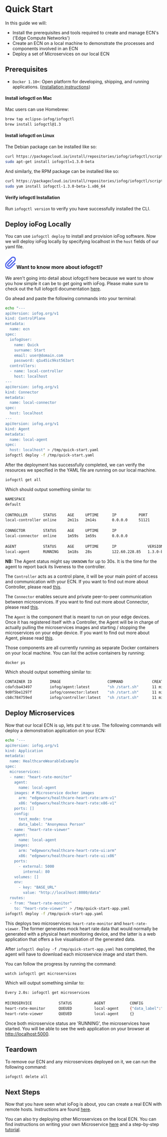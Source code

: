 # Quick Start

In this guide we will:

- Install the prerequisites and tools required to create and manage ECN's ('Edge Compute Networks')
- Create an ECN on a local machine to demonstrate the processes and components involved in an ECN
- Deploy a set of Microservices on our local ECN

## Prerequisites

- `Docker 1.10+`: Open platform for developing, shipping, and running applications. ([installation instructions](https://docs.docker.com/install/))

#### Install iofogctl on Mac

Mac users can use Homebrew:

```bash
brew tap eclipse-iofog/iofogctl
brew install iofogctl@1.3
```

#### Install iofogctl on Linux

The Debian package can be installed like so:

```bash
curl https://packagecloud.io/install/repositories/iofog/iofogctl/script.deb.sh | sudo bash
sudo apt-get install iofogctl=1.3.0-beta
```

And similarly, the RPM package can be installed like so:

```bash
curl https://packagecloud.io/install/repositories/iofog/iofogctl/script.rpm.sh | sudo bash
sudo yum install iofogctl-1.3.0-beta-1.x86_64
```

#### Verify iofogctl Installation

Run `iofogctl version` to verify you have successfully installed the CLI.

## Deploy ioFog Locally

You can use `iofogctl deploy` to install and provision ioFog software. Now we will deploy ioFog locally by specifying localhost in the `host` fields of our yaml file.

<aside class="notifications note">
  <h3><img src="/images/icos/ico-note.svg" alt="">Want to know more about iofogctl?</h3>
  <p>We aren't going into detail about iofogctl here because we want to show you how simple it can be to get going with ioFog. Please make sure to check out the full iofogctl documentation <a href="../iofogctl/usage.html">here</a>.</p>
</aside>

Go ahead and paste the following commands into your terminal:

```bash
echo "---
apiVersion: iofog.org/v1
kind: ControlPlane
metadata:
  name: ecn
spec:
  iofogUser:
    name: Quick
    surname: Start
    email: user@domain.com
    password: q1u45ic9kst563art
  controllers:
  - name: local-controller
    host: localhost
---
apiVersion: iofog.org/v1
kind: Connector
metadata:
  name: local-connector
spec:
  host: localhost
---
apiVersion: iofog.org/v1
kind: Agent
metadata:
  name: local-agent
spec:
  host: localhost" > /tmp/quick-start.yaml
iofogctl deploy -f /tmp/quick-start.yaml
```

After the deployment has successfully completed, we can verify the resources we specified in the YAML file are running on our local machine.

```bash
iofogctl get all
```

Which should output something similar to:

```bash
NAMESPACE
default

CONTROLLER       STATUS		AGE		UPTIME		IP		    PORT
local-controller online		2m11s   2m14s		0.0.0.0		51121

CONNECTOR        STATUS		AGE		UPTIME		IP
local-connector  online		1m59s   1m59s		0.0.0.0

AGENT            STATUS		AGE		UPTIME		IP	            VERSION
local-agent      RUNNING	1m18s   28s         122.60.228.85   1.3.0-beta
```

**NB:** The Agent status might say `UNKNOWN` for up to 30s. It is the time for the agent to report back its liveness to the controller.

The `Controller` acts as a control plane, it will be your main point of access and communication with your ECN. If you want to find out more about Controller, please read <a href="../controllers/overview.html">this</a>.

The `Connector` enables secure and private peer-to-peer communication between microservices. If you want to find out more about Connector, please read <a href="../connectors/overview.html">this</a>.

The `Agent` is the component that is meant to run on your edge devices. Once it has registered itself with a Controller, the Agent will be in charge of actually pulling the microservices images and starting / stopping the microservices on your edge device. If you want to find out more about Agent, please read <a href="../agents/overview.html">this</a>.

Those components are all currently running as separate Docker containers on your local machine. You can list the active containers by running:

```bash
docker ps
```

Which should output something similar to:

```bash
CONTAINER ID        IMAGE                     COMMAND             CREATED             STATUS              PORTS                                            NAMES
cdafcba43497        iofog/agent:latest        "sh /start.sh"      11 minutes ago      Up 11 minutes       0.0.0.0:54321->54321/tcp, 0.0.0.0:8081->22/tcp   iofog-agent
9d0f5be1297f        iofog/connector:latest    "sh /start.sh"      11 minutes ago      Up 11 minutes       0.0.0.0:8080->8080/tcp                           iofog-connector
cb8c784759ed        iofog/controller:latest   "sh /start.sh"      11 minutes ago      Up 11 minutes       0.0.0.0:51121->51121/tcp, 0.0.0.0:8008->80/tcp   iofog-controller
```

## Deploy Microservices

Now that our local ECN is up, lets put it to use. The following commands will deploy a demonstration application on your ECN:

```bash
echo '---
apiVersion: iofog.org/v1
kind: Application
metadata:
  name: HealthcareWearableExample
spec:
  microservices:
  - name: "heart-rate-monitor"
    agent:
      name: local-agent
    images: # Microservice docker images
      arm: "edgeworx/healthcare-heart-rate:arm-v1"
      x86: "edgeworx/healthcare-heart-rate:x86-v1"
    ports: []
    config:
      test_mode: true
      data_label: "Anonymous Person"
  - name: "heart-rate-viewer"
    agent:
      name: local-agent
    images:
      arm: "edgeworx/healthcare-heart-rate-ui:arm"
      x86: "edgeworx/healthcare-heart-rate-ui:x86"
    ports:
      - external: 5000
        internal: 80
    volumes: []
    env:
      - key: "BASE_URL"
        value: "http://localhost:8080/data"
  routes:
  - from: "heart-rate-monitor"
    to: "heart-rate-viewer"' > /tmp/quick-start-app.yaml
iofogctl deploy -f /tmp/quick-start-app.yaml
```

This deploys two microservices: `heart-rate-monitor` and `heart-rate-viewer`. The former generates mock heart rate data that would normally be generated with a physical heart monitoring device, and the latter is a web application that offers a live visualisation of the generated data.

After `iofogctl deploy -f /tmp/quick-start-app.yaml` has completed, the agent will have to download each microservice image and start them.

You can follow the progress by running the command:

```bash
watch iofogctl get microservices
```

Which will output something similar to:

```bash
Every 2.0s: iofogctl get microservices                                                                                                                                                  Alexandres-MacBook-Pro.local: Wed Sep 11 16:17:34 2019

MICROSERVICE            STATUS          AGENT           CONFIG                                                  ROUTES                  VOLUMES         PORTS
heart-rate-monitor      QUEUED          local-agent     {"data_label":"Anonymous Person","test_mode":true}      heart-rate-viewer
heart-rate-viewer       QUEUED          local-agent     {}                                                                                              5000:80
```

Once both microservice status are 'RUNNING', the microservices have started. You will be able to see the web application on your browser at <a href="http://localhost:5000/" target="_blank">http://localhost:5000</a>.

## Teardown

To remove our ECN and any microservices deployed on it, we can run the following command:

```bash
iofogctl delete all
```

## Next Steps

Now that you have seen what ioFog is about, you can create a real ECN with remote hosts. Instructions are found [here](../remote-deployment/introduction.html).

You can also try deploying other Microservices on the local ECN. You can find instructions on writing your own Microservice [here](../writing-microservices/overview.html) and a step-by-step [tutorial](../tutorial/introduction.html).
